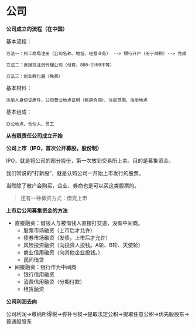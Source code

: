 # 公司



**公司成立的流程（在中国）**

基本流程：

	方法一：到工商局注册（公司名称、地址、经营业务） --> 银行开户（用于纳税）--> 完成

	方法二：直接找注册代理公司（付费，800~1500不等）

	方法三：创业孵化器（免费）

基本材料：

	注册人身份证原件、公司营业地点证明（租房合同）、注册范围、注册地点

基本组成：

	办公地点、合伙人、员工



**从有限责任公司成立开始**



**公司上市（IPO，首次公开募股，股份制）**

IPO，就是将公司的部分股份，第一次放到交易所上卖。目的是募集资金。

我们常说的“打新股”，就是认购公司一开始上市发行的股票。

当然除了散户会购买，企业、券商也是可以买这类股票的。

> 还有一种募资方式：借壳上市







**上市后公司募集资金的方法**

* 直接融资：借钱人与被借钱人直接打交道，没有中间商。
    * 股票市场融资（上市后才允许）
    * 债券市场融资（发债，上市后才允许）
    * 风险投资融资（向投资人投钱。A轮、B轮、天使轮）
    * 商业信用融资（向其他企业投钱。）
    * 民间借贷
* 间接融资：银行作为中间商
    * 银行信用融资
    * 消费信用融资（分期付款）
    * 租赁融资





**公司利润去向**

公司利润->缴纳所得税->弥补亏损->提取法定公积->提取任意公积->优先股股东->普通股股东
